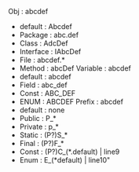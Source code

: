Obj : abcdef
- default : Abcdef
- Package : abc.def
- Class : AdcDef
- Interface : IAbcDef
- File : abcdef.*
- Method : abcDef
Variable : abcdef
- default : abcdef
- Field : abc_def
- Const : ABC_DEF
- ENUM : ABCDEF
Prefix : abcdef
- default : none
- Public : P_*
- Private : p_*
- Static : (P?)S_*
- Final : (P?)F_*
- Const : (P?)C_(*.default) | line9
- Enum : E_(*default)   | line10"